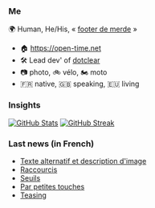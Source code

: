 ### Me

🌍 Human, He/His, « [footer de merde](https://open-time.net/post/2013/07/17/La-veritable-histoire-du-Footer-de-merde-) » 
* 🏠 https://open-time.net 
* 🛠️ Lead dev' of [dotclear](https://git.dotclear.org/dev/dotclear)
* 📷 photo, 🚲 vélo, 🏍️ moto 
* 🇫🇷 native, 🇬🇧 speaking, 🇪🇺 living

### Insights

[![GitHub Stats](https://github-readme-stats-sigma-five.vercel.app/api?username=franck-paul)](https://github.com/franck-paul)
[![GitHub Streak](https://github-readme-streak-stats.herokuapp.com?user=franck-paul)](https://git.io/streak-stats)

### Last news (in French)

<!-- BLOG-POST-LIST:START -->
- [Texte alternatif et description d&#39;image](https://open-time.net/post/2023/11/28/Texte-alternatif-et-description-d-image)
- [Raccourcis](https://open-time.net/post/2023/11/27/Raccourcis)
- [Seuils](https://open-time.net/post/2023/11/26/Seuils)
- [Par petites touches](https://open-time.net/post/2023/11/25/Par-petites-touches)
- [Teasing](https://open-time.net/post/2023/11/24/Teasing)
<!-- BLOG-POST-LIST:END -->
